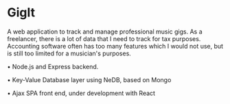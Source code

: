 # GigIt

A web application to track and manage professional music gigs. As a freelancer, there is a lot of data that I need to track for tax purposes.  Accounting software often has too many features which I would not use, but is still too limited for a musician's purposes.  

•	Node.js and Express backend.

•	Key-Value Database layer using NeDB, based on Mongo

•	Ajax SPA front end, under development with React
